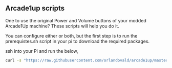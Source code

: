 ## Arcade1up scripts

One to use the original Power and Volume buttons of your modded Arcade1Up machine? These scripts will help you do it.

You can configure either or both, but the first step is to run the prerequistes.sh script in your pi to download the required packages.

ssh into your Pi and run the below,

```bash
curl -s "https://raw.githubusercontent.com/orlandovald/arcade1up/master/prerequisites.sh" | bash`
```
